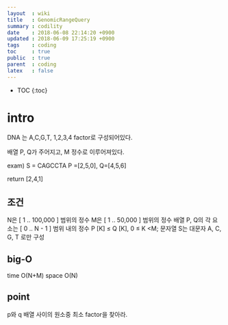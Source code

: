 ```yaml
---
layout  : wiki
title   : GenomicRangeQuery
summary : codility
date    : 2018-06-08 22:14:20 +0900
updated : 2018-06-09 17:25:19 +0900
tags    : coding
toc     : true
public  : true
parent  : coding
latex   : false
---
```

* TOC
{:toc}

# intro
DNA 는 A,C,G,T, 1,2,3,4 factor로 구성되어있다.

배열 P, Q가 주어지고, M 정수로 이루어져있다.

exam)
S = CAGCCTA
P =[2,5,0], Q=[4,5,6]

return [2,4,1]

## 조건 
N은 [ 1 .. 100,000 ] 범위의 정수
M은 [ 1 .. 50,000 ] 범위의 정수
배열 P, Q의 각 요소는 [ 0 .. N - 1 ] 범위 내의 정수
P [K] ≤ Q [K], 0 ≤ K <M;
문자열 S는 대문자 A, C, G, T 로만 구성


## big-O
time O(N+M)
space O(N)


## point
p와 q 배열 사이의 원소중 최소 factor을 찾아라.


